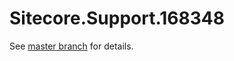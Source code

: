 # Sitecore.Support.168348

See [master branch](https://github.com/sitecoresupport/Sitecore.Support.168348) for details.